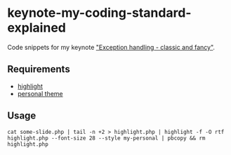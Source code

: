 # keynote-my-coding-standard-explained

Code snippets for my keynote ["Exception handling - classic and fancy"](https://speakerdeck.com/tommymuehle/exception-handling-classic-and-fancy).

## Requirements

* [highlight](http://www.andre-simon.de/doku/highlight/highlight.php)
* [personal theme](https://github.com/tommy-muehle/my-highlight-theme)

## Usage

```
cat some-slide.php | tail -n +2 > highlight.php | highlight -f -O rtf highlight.php --font-size 28 --style my-personal | pbcopy && rm highlight.php
```
